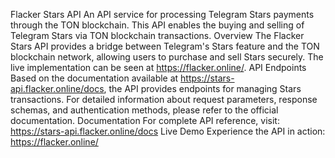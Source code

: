 Flacker Stars API
An API service for processing Telegram Stars payments through the TON blockchain. This API enables the buying and selling of Telegram Stars via TON blockchain transactions.
Overview
The Flacker Stars API provides a bridge between Telegram's Stars feature and the TON blockchain network, allowing users to purchase and sell Stars securely. The live implementation can be seen at https://flacker.online/.
API Endpoints
Based on the documentation available at https://stars-api.flacker.online/docs, the API provides endpoints for managing Stars transactions. For detailed information about request parameters, response schemas, and authentication methods, please refer to the official documentation.
Documentation
For complete API reference, visit: https://stars-api.flacker.online/docs
Live Demo
Experience the API in action: https://flacker.online/
